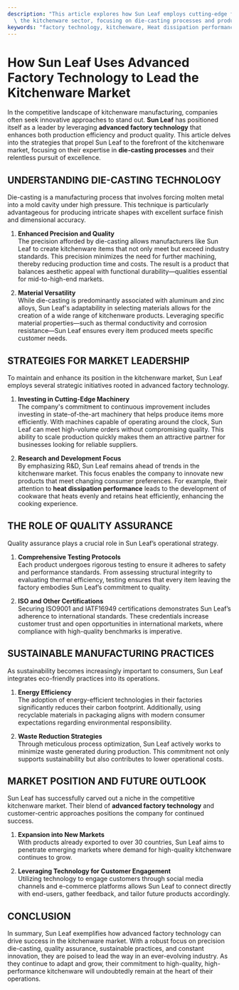 ```yaml
---
description: "This article explores how Sun Leaf employs cutting-edge factory technology to dominate\
  \ the kitchenware sector, focusing on die-casting processes and product innovation."
keywords: "factory technology, kitchenware, Heat dissipation performance, Die casting process"
---
```

# How Sun Leaf Uses Advanced Factory Technology to Lead the Kitchenware Market

In the competitive landscape of kitchenware manufacturing, companies often seek innovative approaches to stand out. **Sun Leaf** has positioned itself as a leader by leveraging **advanced factory technology** that enhances both production efficiency and product quality. This article delves into the strategies that propel Sun Leaf to the forefront of the kitchenware market, focusing on their expertise in **die-casting processes** and their relentless pursuit of excellence.

## UNDERSTANDING DIE-CASTING TECHNOLOGY

Die-casting is a manufacturing process that involves forcing molten metal into a mold cavity under high pressure. This technique is particularly advantageous for producing intricate shapes with excellent surface finish and dimensional accuracy. 

1. **Enhanced Precision and Quality**  
The precision afforded by die-casting allows manufacturers like Sun Leaf to create kitchenware items that not only meet but exceed industry standards. This precision minimizes the need for further machining, thereby reducing production time and costs. The result is a product that balances aesthetic appeal with functional durability—qualities essential for mid-to-high-end markets.

2. **Material Versatility**  
While die-casting is predominantly associated with aluminum and zinc alloys, Sun Leaf's adaptability in selecting materials allows for the creation of a wide range of kitchenware products. Leveraging specific material properties—such as thermal conductivity and corrosion resistance—Sun Leaf ensures every item produced meets specific customer needs.

## STRATEGIES FOR MARKET LEADERSHIP

To maintain and enhance its position in the kitchenware market, Sun Leaf employs several strategic initiatives rooted in advanced factory technology.

1. **Investing in Cutting-Edge Machinery**  
The company's commitment to continuous improvement includes investing in state-of-the-art machinery that helps produce items more efficiently. With machines capable of operating around the clock, Sun Leaf can meet high-volume orders without compromising quality. This ability to scale production quickly makes them an attractive partner for businesses looking for reliable suppliers.

2. **Research and Development Focus**  
By emphasizing R&D, Sun Leaf remains ahead of trends in the kitchenware market. This focus enables the company to innovate new products that meet changing consumer preferences. For example, their attention to **heat dissipation performance** leads to the development of cookware that heats evenly and retains heat efficiently, enhancing the cooking experience.

## THE ROLE OF QUALITY ASSURANCE

Quality assurance plays a crucial role in Sun Leaf’s operational strategy. 

1. **Comprehensive Testing Protocols**  
Each product undergoes rigorous testing to ensure it adheres to safety and performance standards. From assessing structural integrity to evaluating thermal efficiency, testing ensures that every item leaving the factory embodies Sun Leaf’s commitment to quality.

2. **ISO and Other Certifications**  
Securing ISO9001 and IATF16949 certifications demonstrates Sun Leaf’s adherence to international standards. These credentials increase customer trust and open opportunities in international markets, where compliance with high-quality benchmarks is imperative.

## SUSTAINABLE MANUFACTURING PRACTICES

As sustainability becomes increasingly important to consumers, Sun Leaf integrates eco-friendly practices into its operations. 

1. **Energy Efficiency**  
The adoption of energy-efficient technologies in their factories significantly reduces their carbon footprint. Additionally, using recyclable materials in packaging aligns with modern consumer expectations regarding environmental responsibility.

2. **Waste Reduction Strategies**  
Through meticulous process optimization, Sun Leaf actively works to minimize waste generated during production. This commitment not only supports sustainability but also contributes to lower operational costs.

## MARKET POSITION AND FUTURE OUTLOOK

Sun Leaf has successfully carved out a niche in the competitive kitchenware market. Their blend of **advanced factory technology** and customer-centric approaches positions the company for continued success.

1. **Expansion into New Markets**  
With products already exported to over 30 countries, Sun Leaf aims to penetrate emerging markets where demand for high-quality kitchenware continues to grow.

2. **Leveraging Technology for Customer Engagement**  
Utilizing technology to engage customers through social media channels and e-commerce platforms allows Sun Leaf to connect directly with end-users, gather feedback, and tailor future products accordingly.

## CONCLUSION

In summary, Sun Leaf exemplifies how advanced factory technology can drive success in the kitchenware market. With a robust focus on precision die-casting, quality assurance, sustainable practices, and constant innovation, they are poised to lead the way in an ever-evolving industry. As they continue to adapt and grow, their commitment to high-quality, high-performance kitchenware will undoubtedly remain at the heart of their operations.
